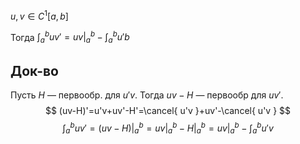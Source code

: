 $u,v \in C^{1}[a,b]$

Тогда $\int_{a}^{b} uv'=uv\bigg|_{a}^{b}-\int_{a}^{b} u'b$
## Док-во

Пусть $H$ — первообр. для $u'v$. Тогда $uv-H$ — первообр для $uv'$.
$$
(uv-H)'=u'v+uv'-H'=\cancel{ u'v }+uv'-\cancel{ u'v }
$$
$$
\int_{a}^{b} uv' =(uv-H)\bigg|_{a}^{b}=uv\bigg|_{a}^{b}-H\bigg|_{a}^{b}=uv\bigg|_{a}^{b}-\int_{a}^{b} u'v 
$$
